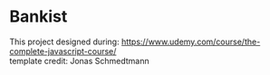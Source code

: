 # Bankist

This project designed during: https://www.udemy.com/course/the-complete-javascript-course/
</br>
template credit: Jonas Schmedtmann
